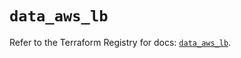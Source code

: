 # `data_aws_lb`

Refer to the Terraform Registry for docs: [`data_aws_lb`](https://registry.terraform.io/providers/hashicorp/aws/6.10.0/docs/data-sources/lb).
